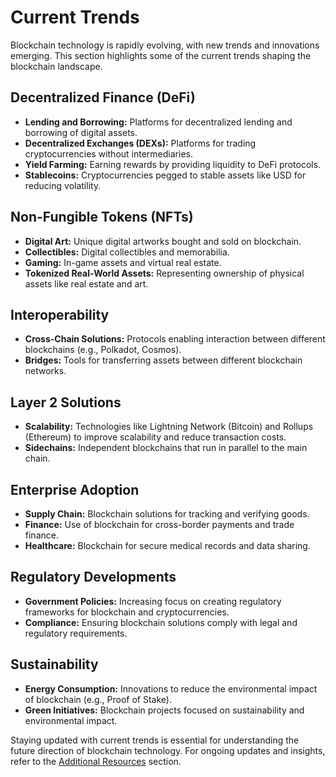 # Current Trends

Blockchain technology is rapidly evolving, with new trends and innovations emerging. This section highlights some of the current trends shaping the blockchain landscape.

## Decentralized Finance (DeFi)
- **Lending and Borrowing:** Platforms for decentralized lending and borrowing of digital assets.
- **Decentralized Exchanges (DEXs):** Platforms for trading cryptocurrencies without intermediaries.
- **Yield Farming:** Earning rewards by providing liquidity to DeFi protocols.
- **Stablecoins:** Cryptocurrencies pegged to stable assets like USD for reducing volatility.

## Non-Fungible Tokens (NFTs)
- **Digital Art:** Unique digital artworks bought and sold on blockchain.
- **Collectibles:** Digital collectibles and memorabilia.
- **Gaming:** In-game assets and virtual real estate.
- **Tokenized Real-World Assets:** Representing ownership of physical assets like real estate and art.

## Interoperability
- **Cross-Chain Solutions:** Protocols enabling interaction between different blockchains (e.g., Polkadot, Cosmos).
- **Bridges:** Tools for transferring assets between different blockchain networks.

## Layer 2 Solutions
- **Scalability:** Technologies like Lightning Network (Bitcoin) and Rollups (Ethereum) to improve scalability and reduce transaction costs.
- **Sidechains:** Independent blockchains that run in parallel to the main chain.

## Enterprise Adoption
- **Supply Chain:** Blockchain solutions for tracking and verifying goods.
- **Finance:** Use of blockchain for cross-border payments and trade finance.
- **Healthcare:** Blockchain for secure medical records and data sharing.

## Regulatory Developments
- **Government Policies:** Increasing focus on creating regulatory frameworks for blockchain and cryptocurrencies.
- **Compliance:** Ensuring blockchain solutions comply with legal and regulatory requirements.

## Sustainability
- **Energy Consumption:** Innovations to reduce the environmental impact of blockchain (e.g., Proof of Stake).
- **Green Initiatives:** Blockchain projects focused on sustainability and environmental impact.

Staying updated with current trends is essential for understanding the future direction of blockchain technology. For ongoing updates and insights, refer to the [Additional Resources](10_Additional_Resources.md) section.
